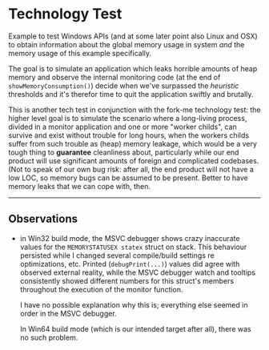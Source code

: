 
# Technology Test

Example to test Windows APIs (and at some later point also Linux and OSX) to obtain information about the global memory usage in system *and* the memory usage of this example specifically.

The goal is to simulate an application which leaks horrible amounts of heap memory and observe the internal monitoring code (at the end of `showMemoryConsumption()`) decide when we've surpassed the *heuristic* thresholds and it's therefor time to quit the application swiftly and brutally.

This is another tech test in conjunction with the fork-me technology test: the higher level goal is to simulate the scenario where a long-living process, divided in a monitor application and one or more "worker childs", can survive and exist without trouble for long hours, when the workers childs suffer from such trouble as (heap) memory leakage, which would be a very tough thing to **guarantee** cleanliness about, particularly while our end product will use significant amounts of foreign and complicated codebases. (Not to speak of our own bug risk: after all, the end product will not have a low LOC, so memory bugs can be assumed to be present. Better to have memory leaks that we can cope with, then.

---

## Observations

- in Win32 build mode, the MSVC debugger shows crazy inaccurate values for the `MEMORYSTATUSEX statex` struct on stack. This behaviour persisted while I changed several compile/build settings re optimizations, etc.
  Printed (`debugPrint(...)`) values did agree with observed external reality, while the MSVC debugger watch and tooltips consistently showed different numbers for this struct's members throughout the execution of the monitor function.

  I have no possible explanation why this is; everything else seemed in order in the MSVC debugger.

  In Win64 build mode (which is our intended target after all), there was no such problem.
